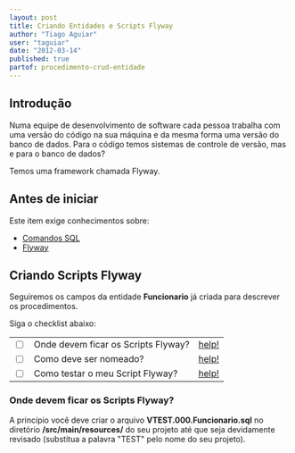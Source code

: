 ```yaml
---
layout: post
title: Criando Entidades e Scripts Flyway
author: "Tiago Aguiar"
user: "taguiar"
date: "2012-03-14"
published: true
partof: procedimento-crud-entidade
---
```


## Introdução
Numa equipe de desenvolvimento de software cada pessoa trabalha com uma versão do código na sua máquina e da mesma 
forma uma versão do banco de dados. 
Para o código temos sistemas de controle de versão, mas e para o banco de dados?

Temos uma framework chamada Flyway.

## Antes de iniciar 
Este item exige conhecimentos sobre:
	
- [Comandos SQL](http://dev.mysql.com/doc/refman/5.1/en/create-table.html)
- [Flyway](http://code.google.com/p/flyway/)

## Criando Scripts Flyway
Seguiremos os campos da entidade __Funcionario__ já criada para descrever os procedimentos.

Siga o checklist abaixo:
<table class="table table-bordered">
 <tr>
   <td class="tac col2em">
    <a id="topo_0_0"><input type="checkbox" /></a>
   </td>
   <td>
    Onde devem ficar os Scripts Flyway?
   </td>
   <td>
    <a href="#0_0">help!</a>
   </td>
 </tr>
  <tr>
   <td class="tac col2em">
    <a id="topo_0_0"><input type="checkbox" /></a>
   </td>
   <td>
    Como deve ser nomeado?
   </td>
   <td>
    <a href="#0_1">help!</a>
   </td>
 </tr>
  <tr>
   <td class="tac col2em">
    <a id="topo_0_0"><input type="checkbox" /></a>
   </td>
   <td>
    Como testar o meu Script Flyway?
   </td>
   <td>
    <a href="#0_2">help!</a>
   </td>
 </tr>
</table>

### <a id="0_0"> </a>Onde devem ficar os Scripts Flyway?

A princípio você deve criar o arquivo __VTEST.000.Funcionario.sql__ no diretório __/src/main/resources/__ do
seu projeto até que seja devidamente revisado (substitua a palavra "TEST" pelo nome do seu projeto).